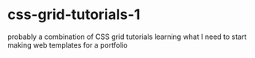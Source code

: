 # css-grid-tutorials-1
probably a combination of CSS grid tutorials learning what I need to start making web templates for a portfolio
